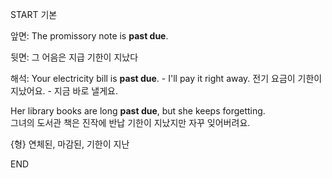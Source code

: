 START
기본

앞면:
The promissory note is **past due**. 

뒷면:
그 어음은 지급 기한이 지났다

해석:
Your electricity bill is **past due**. - I'll pay it right away.
전기 요금이 기한이 지났어요. - 지금 바로 낼게요.

Her library books are long **past due**, but she keeps forgetting.  
그녀의 도서관 책은 진작에 반납 기한이 지났지만 자꾸 잊어버려요.

{형} 연체된, 마감된, 기한이 지난
<!--ID: 1743591467645-->
END
